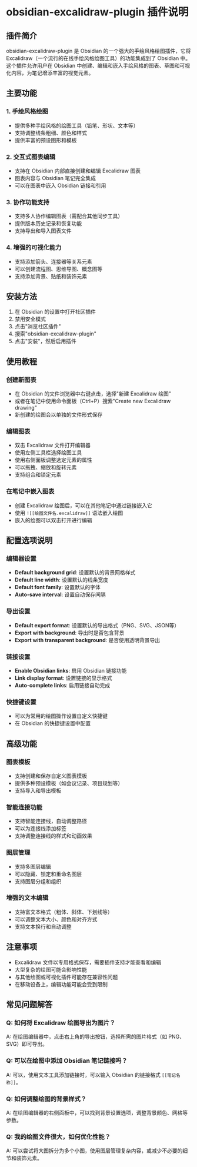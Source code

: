 # obsidian-excalidraw-plugin 插件说明

## 插件简介
obsidian-excalidraw-plugin 是 Obsidian 的一个强大的手绘风格绘图插件，它将 Excalidraw（一个流行的在线手绘风格绘图工具）的功能集成到了 Obsidian 中。这个插件允许用户在 Obsidian 中创建、编辑和嵌入手绘风格的图表、草图和可视化内容，为笔记增添丰富的视觉元素。

## 主要功能

### 1. 手绘风格绘图
- 提供多种手绘风格的绘图工具（铅笔、形状、文本等）
- 支持调整线条粗细、颜色和样式
- 提供丰富的预设图形和模板

### 2. 交互式图表编辑
- 支持在 Obsidian 内部直接创建和编辑 Excalidraw 图表
- 图表内容与 Obsidian 笔记完全集成
- 可以在图表中嵌入 Obsidian 链接和引用

### 3. 协作功能支持
- 支持多人协作编辑图表（需配合其他同步工具）
- 提供版本历史记录和恢复功能
- 支持导出和导入图表文件

### 4. 增强的可视化能力
- 支持添加箭头、连接器等关系元素
- 可以创建流程图、思维导图、概念图等
- 支持添加背景、贴纸和装饰元素

## 安装方法
1. 在 Obsidian 的设置中打开社区插件
2. 禁用安全模式
3. 点击"浏览社区插件"
4. 搜索"obsidian-excalidraw-plugin"
5. 点击"安装"，然后启用插件

## 使用教程

### 创建新图表
- 在 Obsidian 的文件浏览器中右键点击，选择"新建 Excalidraw 绘图"
- 或者在笔记中使用命令面板（Ctrl+P）搜索"Create new Excalidraw drawing"
- 新创建的绘图会以单独的文件形式保存

### 编辑图表
- 双击 Excalidraw 文件打开编辑器
- 使用左侧工具栏选择绘图工具
- 使用右侧面板调整选定元素的属性
- 可以拖拽、缩放和旋转元素
- 支持组合和锁定元素

### 在笔记中嵌入图表
- 创建 Excalidraw 绘图后，可以在其他笔记中通过链接嵌入它
- 使用 `![[绘图文件名.excalidraw]]` 语法嵌入绘图
- 嵌入的绘图可以双击打开进行编辑

## 配置选项说明

### 编辑器设置
- **Default background grid**: 设置默认的背景网格样式
- **Default line width**: 设置默认的线条宽度
- **Default font family**: 设置默认的字体
- **Auto-save interval**: 设置自动保存间隔

### 导出设置
- **Default export format**: 设置默认的导出格式（PNG、SVG、JSON等）
- **Export with background**: 导出时是否包含背景
- **Export with transparent background**: 是否使用透明背景导出

### 链接设置
- **Enable Obsidian links**: 启用 Obsidian 链接功能
- **Link display format**: 设置链接的显示格式
- **Auto-complete links**: 启用链接自动完成

### 快捷键设置
- 可以为常用的绘图操作设置自定义快捷键
- 在 Obsidian 的快捷键设置中配置

## 高级功能

### 图表模板
- 支持创建和保存自定义图表模板
- 提供多种预设模板（如会议记录、项目规划等）
- 支持导入和导出模板

### 智能连接功能
- 支持智能连接线，自动调整路径
- 可以为连接线添加标签
- 支持调整连接线的样式和动画效果

### 图层管理
- 支持多图层编辑
- 可以隐藏、锁定和重命名图层
- 支持图层分组和组织

### 增强的文本编辑
- 支持富文本格式（粗体、斜体、下划线等）
- 可以调整文本大小、颜色和对齐方式
- 支持文本换行和自动调整

## 注意事项
- Excalidraw 文件以专用格式保存，需要插件支持才能查看和编辑
- 大型复杂的绘图可能会影响性能
- 与其他绘图或可视化插件可能存在兼容性问题
- 在移动设备上，编辑功能可能会受到限制

## 常见问题解答

### Q: 如何将 Excalidraw 绘图导出为图片？
A: 在绘图编辑器中，点击右上角的导出按钮，选择所需的图片格式（如 PNG、SVG）即可导出。

### Q: 可以在绘图中添加 Obsidian 笔记链接吗？
A: 可以，使用文本工具添加链接时，可以输入 Obsidian 的链接格式 `[[笔记名称]]`。

### Q: 如何调整绘图的背景样式？
A: 在绘图编辑器的右侧面板中，可以找到背景设置选项，调整背景颜色、网格等参数。

### Q: 我的绘图文件很大，如何优化性能？
A: 可以尝试将大图拆分为多个小图，使用图层管理复杂内容，或减少不必要的细节和装饰元素。